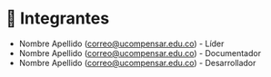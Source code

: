 # 👥 Integrantes

- Nombre Apellido (correo@ucompensar.edu.co) - Líder  
- Nombre Apellido (correo@ucompensar.edu.co) - Documentador  
- Nombre Apellido (correo@ucompensar.edu.co) - Desarrollador  
